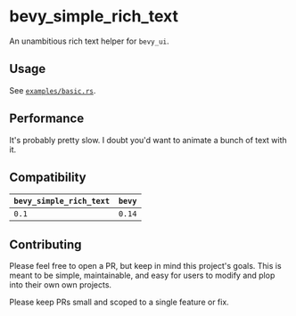 # bevy_simple_rich_text

An unambitious rich text helper for `bevy_ui`.

## Usage

See [`examples/basic.rs`](./examples/basic.rs).

## Performance

It's probably pretty slow. I doubt you'd want to animate a bunch of text with it.

## Compatibility

| `bevy_simple_rich_text`  | `bevy` |
| :--                      | :--    |
| `0.1`                    | `0.14` |

## Contributing

Please feel free to open a PR, but keep in mind this project's goals. This is meant to be simple, maintainable, and easy for users to modify and plop into their own own projects.

Please keep PRs small and scoped to a single feature or fix.
